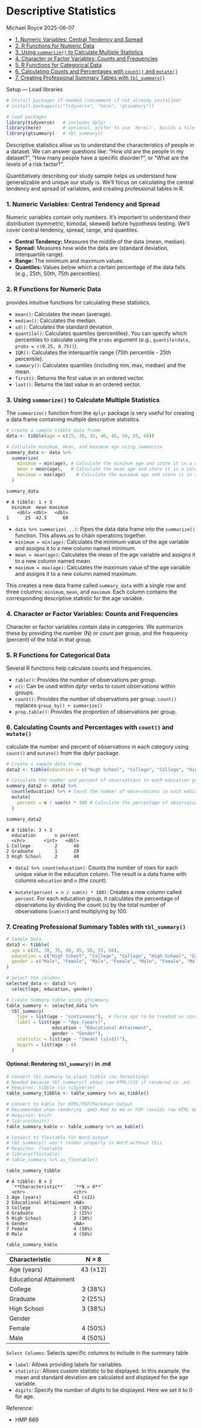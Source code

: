 # Descriptive Statistics
Michael Royce
2025-06-07

- [1. Numeric Variables: Central Tendency and
  Spread](#1-numeric-variables-central-tendency-and-spread)
- [2. R Functions for Numeric Data](#2-r-functions-for-numeric-data)
- [3. Using `summarize()` to Calculate Multiple
  Statistics](#3-using-summarize-to-calculate-multiple-statistics)
- [4. Character or Factor Variables: Counts and
  Frequencies](#4-character-or-factor-variables-counts-and-frequencies)
- [5. R Functions for Categorical
  Data](#5-r-functions-for-categorical-data)
- [6. Calculating Counts and Percentages with `count()` and
  `mutate()`](#6-calculating-counts-and-percentages-with-count-and-mutate)
- [7. Creating Professional Summary Tables with
  `tbl_summary()`](#7-creating-professional-summary-tables-with-tbl_summary)

Setup — Load libraries

``` r
# Install packages if needed (uncomment if not already installed)
# install.packages(c("tidyverse", "here", "gtsummary"))

# load packages
library(tidyverse)   # includes dplyr
library(here)        # optional, prefer to use `here()`, builds a file path relative to project’s root directory
library(gtsummary)   # tbl_summary()
```

Descriptive statistics allow us to understand the characteristics of
people in a dataset. We can answer questions like: “How old are the
people in my dataset?”, “How many people have a specific disorder?”, or
“What are the levels of a risk factor?”.

Quantitatively describing our study sample helps us understand how
generalizable and unique our study is. We’ll focus on calculating the
central tendency and spread of variables, and creating professional
tables in R.

### 1. Numeric Variables: Central Tendency and Spread

Numeric variables contain only numbers. It’s important to understand
their distribution (symmetric, bimodal, skewed) before hypothesis
testing. We’ll cover central tendency, spread, range, and quantiles.

- **Central Tendency:** Measures the middle of the data (mean, median).
- **Spread:** Measures how wide the data are (standard deviation,
  interquartile range).
- **Range:** The minimum and maximum values.
- **Quantiles:** Values below which a certain percentage of the data
  falls (e.g., 25th, 50th, 75th percentiles).

### 2. R Functions for Numeric Data

provides intuitive functions for calculating these statistics.

- `mean()`: Calculates the mean (average).
- `median()`: Calculates the median.
- `sd()`: Calculates the standard deviation.
- `quantile()`: Calculates quantiles (percentiles). You can specify
  which percentiles to calculate using the `probs` argument (e.g.,
  `quantile(data, probs = c(0.25, 0.75))`).
- `IQR()`: Calculates the interquartile range (75th percentile - 25th
  percentile).
- `summary()`: Calculates quantiles (including min, max, median) and the
  mean.
- `first()`: Returns the first value in an ordered vector.
- `last()`: Returns the last value in an ordered vector.

### 3. Using `summarize()` to Calculate Multiple Statistics

The `summarize()` function from the `dplyr` package is very useful for
creating a data frame containing multiple descriptive statistics.

``` r
# Create a sample tibble data frame
data <- tibble(age = c(25, 30, 35, 40, 45, 50, 55, 60))

# Calculate minimum, mean, and maximum age using summarize
summary_data <- data %>%
  summarize(
    minimum = min(age), # Calculate the minimum age and store it in a column called 'minimum'
    mean = mean(age),   # Calculate the mean age and store it in a column called 'mean'
    maximum = max(age)    # Calculate the maximum age and store it in a column called 'maximum'
  )

summary_data
```

    # A tibble: 1 × 3
      minimum  mean maximum
        <dbl> <dbl>   <dbl>
    1      25  42.5      60

- `data %>% summarize(...)`: Pipes the data data frame into the
  `summarize()` function. This allows us to chain operations together.
- `minimum = min(age)`: Calculates the minimum value of the age variable
  and assigns it to a new column named minimum.
- `mean = mean(age)`: Calculates the mean of the age variable and
  assigns it to a new column named mean.
- `maximum = max(age)`: Calculates the maximum value of the age variable
  and assigns it to a new column named maximum.

This creates a new data frame called `summary_data` with a single row
and three columns: `minimum`, `mean`, and `maximum`. Each column
contains the corresponding descriptive statistic for the age variable.

### 4. Character or Factor Variables: Counts and Frequencies

Character or factor variables contain data in categories. We summarize
these by providing the number (N) or count per group, and the frequency
(percent) of the total in that group.

### 5. R Functions for Categorical Data

Several R functions help calculate counts and frequencies.

- `table()`: Provides the number of observations per group.
- `n()`: Can be used within dplyr verbs to count observations within
  groups.
- `count()`: Provides the number of observations per group. `count()`
  replaces `group_by() + summarize()`
- `prop.table()`: Provides the proportion of observations per group.

### 6. Calculating Counts and Percentages with `count()` and `mutate()`

calculate the number and percent of observations in each category using
`count()` and `mutate()` from the dplyr package.

``` r
# Create a sample data frame
data2 <- tibble(education = c("High School", "College", "College", "High School", "Graduate"))

# Calculate the number and percent of observations in each education group
summary_data2 <- data2 %>%
  count(education) %>% # Count the number of observations in each education group
  mutate(
    percent = n / sum(n) * 100 # Calculate the percentage of observations in each group
  )

summary_data2
```

    # A tibble: 3 × 3
      education       n percent
      <chr>       <int>   <dbl>
    1 College         2      40
    2 Graduate        1      20
    3 High School     2      40

- `data2 %>% count(education)`: Counts the number of rows for each
  unique value in the education column. The result is a data frame with
  columns `education` and `n` (the count).

- `mutate(percent = n / sum(n) * 100)`: Creates a new column called
  `percent`. For each education group, it calculates the percentage of
  observations by dividing the count (`n`) by the total number of
  observations (`sum(n)`) and multiplying by 100.

### 7. Creating Professional Summary Tables with `tbl_summary()`

``` r
# Sample Data
data3 <- tibble(
  age = c(25, 30, 35, 40, 45, 50, 55, 60),
  education = c("High School", "College", "College", "High School", "Graduate", "College", "High School", "Graduate"),
  gender = c("Male", "Female", "Male", "Female", "Male", "Female", "Male", "Female")
)

# Select the columns
selected_data <- data3 %>%
  select(age, education, gender)

# Create Summary table using gtsummary
table_summary <- selected_data %>%
  tbl_summary(
    type = list(age ~ "continuous"),  # Force age to be treated as continuous
    label = list(age ~ "Age (years)", 
                 education ~ "Educational Attainment", 
                 gender ~ "Gender"),
    statistic = list(age ~ "{mean} (±{sd})"), 
    digits = list(age ~ 0) 
  )
```

#### Optional: Rendering `tbl_summary()` in .md

``` r
# Convert tbl_summary to plain tibble (no formatting)
# Needed because tbl_summary() shows raw HTML/CSS if rendered in .md
# Requires: tibble (in tidyverse)
table_summary_tibble <- table_summary %>% as_tibble()      

# Convert to kable for HTML/PDF/Markdown output
# Recommended when rendering .qmd/.Rmd to md or PDF (avoids raw HTML dump)
# Requires: knitr
# library(knitr)                      
table_summary_kable <- table_summary %>% as_kable()

# Convert to flextable for Word output
# tbl_summary() won't render properly in Word without this
# Requires: flextable
# library(flextable)                  
# table_summary %>% as_flextable()
```

``` r
table_summary_tibble
```

    # A tibble: 8 × 2
      `**Characteristic**`   `**N = 8**`
      <chr>                  <chr>      
    1 Age (years)            43 (±12)   
    2 Educational Attainment <NA>       
    3 College                3 (38%)    
    4 Graduate               2 (25%)    
    5 High School            3 (38%)    
    6 Gender                 <NA>       
    7 Female                 4 (50%)    
    8 Male                   4 (50%)    

``` r
table_summary_kable
```

| **Characteristic**     | **N = 8** |
|:-----------------------|:---------:|
| Age (years)            | 43 (±12)  |
| Educational Attainment |           |
| College                |  3 (38%)  |
| Graduate               |  2 (25%)  |
| High School            |  3 (38%)  |
| Gender                 |           |
| Female                 |  4 (50%)  |
| Male                   |  4 (50%)  |

`Select Columns`: Selects specific columns to include in the summary
table

- `label`: Allows providing labels for variables.
- `statistic`: Allows custom statistic to be displayed. In this example,
  the mean and standard deviation are calculated and displayed for the
  age variable.
- `digits`: Specify the number of digits to be displayed. Here we set it
  to 0 for age.

Reference:

- HMP 669
